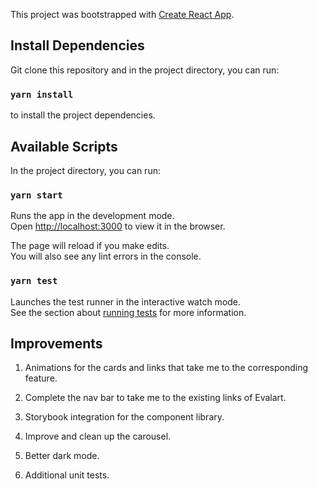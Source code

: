 This project was bootstrapped with
[Create React App](https://github.com/facebook/create-react-app).

## Install Dependencies

Git clone this repository and in the project directory, you can run:

### `yarn install`

to install the project dependencies.

## Available Scripts

In the project directory, you can run:

### `yarn start`

Runs the app in the development mode.<br /> Open
[http://localhost:3000](http://localhost:3001) to view it in the browser.

The page will reload if you make edits.<br /> You will also see any lint errors
in the console.

### `yarn test`

Launches the test runner in the interactive watch mode.<br /> See the section
about
[running tests](https://facebook.github.io/create-react-app/docs/running-tests)
for more information.

## Improvements

1. Animations for the cards and links that take me to the corresponding feature.

2. Complete the nav bar to take me to the existing links of Evalart.

3. Storybook integration for the component library.

4. Improve and clean up the carousel.

5. Better dark mode.

6. Additional unit tests.

